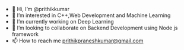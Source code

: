 - 👋 Hi, I’m @prithikkumar
- 👀 I’m interested in C++,Web Development and Machine Learning
- 🌱 I’m currently working on Deep Learning
- 💞️ I’m looking to collaborate on Backend Development using Node js framework
- 📫 How to reach me prithikpraneshkumar@gmail.com
